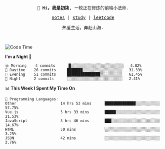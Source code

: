<p align="center">
  <samp>
    <span><strong>👋 Hi，我是初柒</strong>,</span>
    <span>一枚正在修炼的前端小法师.</span>
  </samp>
</p>

<p align="center">
  <samp>
    <a href="https://www.wolai.com/dec-seven/wyPFvMTwAcD9muc6RMfThB">notes</a> |
    <a href="https://github.com/dec-seven/fe-study">study</a> |
    <a href="https://leetcode.cn/u/dec-seven/">leetcode</a>
  </samp>
</p>
<p align="center">
  <samp>
    <span>热爱生活，奔赴山海.</span>
  </samp>
</p>
<br>

<!--START_SECTION:waka-->
![Code Time](http://img.shields.io/badge/Code%20Time-392%20hrs%2054%20mins-blue)

**I'm a Night 🦉** 

```text
🌞 Morning    4 commits      █░░░░░░░░░░░░░░░░░░░░░░░░   4.82% 
🌆 Daytime    26 commits     ███████░░░░░░░░░░░░░░░░░░   31.33% 
🌃 Evening    51 commits     ███████████████░░░░░░░░░░   61.45% 
🌙 Night      2 commits      ░░░░░░░░░░░░░░░░░░░░░░░░░   2.41%

```


📊 **This Week I Spent My Time On** 

```text
💬 Programming Languages: 
Other                    14 hrs 53 mins      ██████████████░░░░░░░░░░░   57.75% 
Vue.js                   5 hrs 33 mins       █████░░░░░░░░░░░░░░░░░░░░   21.53% 
JavaScript               3 hrs 46 mins       ███░░░░░░░░░░░░░░░░░░░░░░   14.67% 
HTML                     50 mins             ░░░░░░░░░░░░░░░░░░░░░░░░░   3.25% 
JSON                     42 mins             ░░░░░░░░░░░░░░░░░░░░░░░░░   2.76%

```


<!--END_SECTION:waka-->

